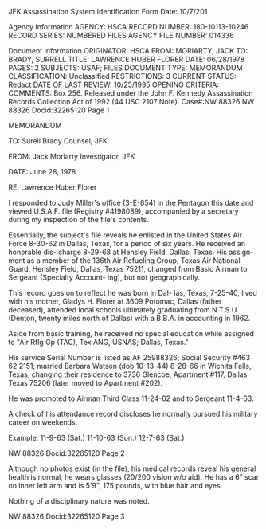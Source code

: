 JFK Assassination System
Identification Form
Date: 10/7/201

Agency Information
AGENCY: HSCA
RECORD NUMBER: 180-10113-10246
RECORD SERIES: NUMBERED FILES
AGENCY FILE NUMBER: 014336

Document Information
ORIGINATOR: HSCA
FROM: MORIARTY, JACK
TO: BRADY, SURRELL
TITLE: LAWRENCE HUBER FLORER
DATE: 06/28/1978
PAGES: 2
SUBJECTS: USAF; FILES
DOCUMENT TYPE: MEMORANDUM
CLASSIFICATION: Unclassified
RESTRICTIONS: 3
CURRENT STATUS: Redact
DATE OF LAST REVIEW: 10/25/1995
OPENING CRITERIA:
COMMENTS: Box 256.
Released under the John F. Kennedy
Assassination Records Collection Act of
1992 (44 USC 2107 Note). Case#:NW 88326
NW 88326 Docid:32265120 Page 1

MEMORANDUM

TO: Surell Brady
Counsel, JFK

FROM: Jack Moriarty
Investigator, JFK

DATE: June 28, 1978

RE: Lawrence Huber Florer

I responded to Judy Miller's office (3-E-854)
in the Pentagon this date and viewed U.S.A.F. file (Registry #4198089), accompanied by a secretary during my inspection of the file's contents.

Essentially, the subject's file reveals he enlisted
in the United States Air Force 8-30-62 in Dallas, Texas,
for a period of six years. He received an honorable dis-
charge 8-29-68 at Hensley Field, Dallas, Texas. His assign-
ment as a member of the 136th Air Refueling Group, Texas
Air National Guard, Hensley Field, Dallas, Texas 75211,
changed from Basic Airman to Sergeant (Specialty Account-
ing), but not geographically.

This record goes on to reflect he was born in Dal-
las, Texas, 7-25-40, lived with his mother, Gladys H. Florer
at 3609 Potomac, Dallas (father deceased), attended local
schools ultimately graduating from N.T.S.U. (Denton, twenty
miles north of Dallas) with a B.B.A. in accounting in 1962.

Aside from basic training, he received no special
education while assigned to "Air Rflg Gp (TAC), Tex ANG,
USNAS; Dallas, Texas."

His service Serial Number is listed as AF 25988326;
Social Security #463 62 2151; married Barbara Watson (dob
10-13-44) 8-28-66 in Wichita Falls, Texas, changing their
residence to 3736 Glencoe, Apartment #117, Dallas, Texas
75206 (later moved to Apartment #202).

He was promoted to Airman Third Class 11-24-62 and
to Sergeant 11-4-63.

A check of his attendance record discloses he normally
pursued his military career on weekends.

Example: 11-9-63 (Sat.)
11-10-63 (Sun.)
12-7-63 (Sat.)

NW 88326 Docid:32265120 Page 2

Although no photos exist (in the file), his
medical records reveal his general health is normal, he
wears glasses (20/200 vision w/o aid). He has a 6" scar
on inner left arm and is 5'9", 175 pounds, with blue hair
and eyes.

Nothing of a disciplinary nature was noted.

NW 88326 Docid:32265120 Page 3
